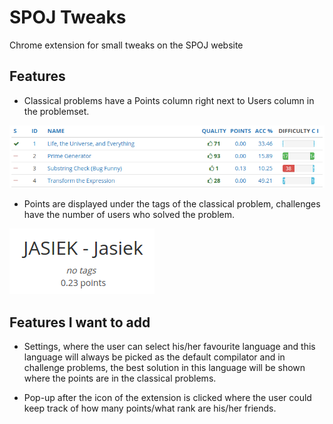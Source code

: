 SPOJ Tweaks
===========

Chrome extension for small tweaks on the SPOJ website

Features
--------
* Classical problems have a Points column right next to Users column in the problemset.

![Points next to the problems.](https://github.com/kubik369/spoj-chrome-extension/blob/master/problemset.png "Classical problems problem set.")

* Points are displayed under the tags of the classical problem, challenges have the number of users who solved the problem.

![Points displayed on the problem page.](https://github.com/kubik369/spoj-chrome-extension/blob/master/problem.png "Classical problem.")

Features I want to add
----------------------
* Settings, where the user can select his/her favourite language and this language will always be picked as the default compilator and in challenge problems, the best solution in this language will be shown where the points are in the classical problems.

* Pop-up after the icon of the extension is clicked where the user could keep track of how many points/what rank are his/her friends.